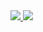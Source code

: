<!-- GITHUB STATS -->
<div>
  <a href="https://github.com/henriquesebastiao">
    
  <img height="175em" src="https://github-readme-stats.vercel.app/api?username=henriquesebastiao&show_icons=true&&theme=github_dark&locale=pt-BR" />
    
  <img height="175em" src="https://github-readme-stats.vercel.app/api/top-langs/?username=henriquesebastiao&layout=compact&langs_count=6&theme=github_dark&locale=pt-BR"/>
</div>

<!-- Ícones de Tecnologias -->
<!-- <div style="display: inline_block">
  <h4>Técnologias e Ferramentas:</h4>
  <img align="center" alt="Python" height="30" width="40" src="img/python.svg">
  <img align="center" alt="HTML" height="30" width="40" src="img/html.svg">
  <img align="center" alt="CSS" height="30" width="40" src="img/css.svg">
  <img align="center" alt="FastAPI" height="30" width="40" src="img/fastapi.svg">
  <img align="center" alt="PostegreSQL" height="30" width="40" src="img/postgresql.svg">
  <img align="center" alt="Svelte" height="30" width="40" src="img/svelte.svg">
  <img align="center" alt="Tailwind" height="30" width="40" src="img/tailwindcss.svg">
</div>
